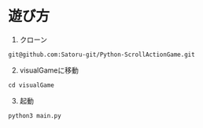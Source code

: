 # 遊び方
1. クローン
```npm
git@github.com:Satoru-git/Python-ScrollActionGame.git
```
2. visualGameに移動
``` npm
cd visualGame
```
3. 起動
``` npm
python3 main.py
```

